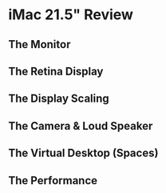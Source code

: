 # iMac 21.5" Review

## The Monitor

## The Retina Display

## The Display Scaling

## The Camera & Loud Speaker 

## The Virtual Desktop (Spaces)

## The Performance
